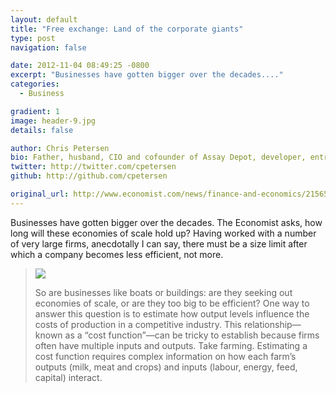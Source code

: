 ```yaml
---
layout: default
title: "Free exchange: Land of the corporate giants"
type: post
navigation: false

date: 2012-11-04 08:49:25 -0800
excerpt: "Businesses have gotten bigger over the decades...."
categories:
  - Business

gradient: 1
image: header-9.jpg
details: false

author: Chris Petersen
bio: Father, husband, CIO and cofounder of Assay Depot, developer, entrepreneur and technologist.
twitter: http://twitter.com/cpetersen
github: http://github.com/cpetersen

original_url: http://www.economist.com/news/finance-and-economics/21565609-economies-scale-run-out-certain-point-largest-firms-america-may-be
---
```



Businesses have gotten bigger over the decades. The Economist asks, how long will these economies of scale hold up? Having worked with a number of very large firms, anecdotally I can say, there must be a size limit after which a company becomes less efficient, not more.

 >  ![](/attachments/00f5e0263d8d0d9955c87e684fa52b04/image.png)  
 > 
 >  So are businesses like boats or buildings: are they seeking out economies of scale, or are they too big to be efficient? One way to answer this question is to estimate how output levels influence the costs of production in a competitive industry. This relationship—known as a “cost function”—can be tricky to establish because firms often have multiple inputs and outputs. Take farming. Estimating a cost function requires complex information on how each farm’s outputs (milk, meat and crops) and inputs (labour, energy, feed, capital) interact. 

